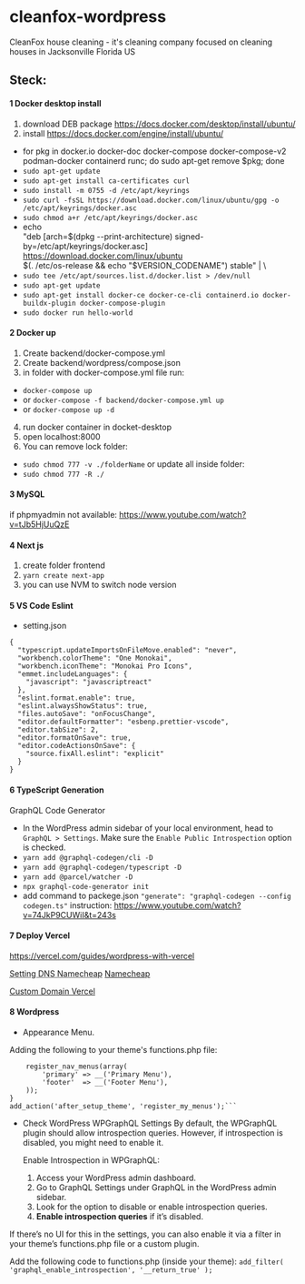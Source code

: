 # cleanfox-wordpress

CleanFox house cleaning - it's cleaning company focused on cleaning houses in Jacksonville Florida US

## Steck:

#### 1 Docker desktop install

1. download DEB package
   https://docs.docker.com/desktop/install/ubuntu/
2. install
   https://docs.docker.com/engine/install/ubuntu/

- for pkg in docker.io docker-doc docker-compose docker-compose-v2 podman-docker containerd runc; do sudo apt-get remove $pkg; done
- `sudo apt-get update`
- `sudo apt-get install ca-certificates curl`
- `sudo install -m 0755 -d /etc/apt/keyrings`
- `sudo curl -fsSL https://download.docker.com/linux/ubuntu/gpg -o /etc/apt/keyrings/docker.asc`
- `sudo chmod a+r /etc/apt/keyrings/docker.asc`
- echo \
   "deb [arch=$(dpkg --print-architecture) signed-by=/etc/apt/keyrings/docker.asc] https://download.docker.com/linux/ubuntu \
   $(. /etc/os-release && echo "$VERSION_CODENAME") stable" | \
- `sudo tee /etc/apt/sources.list.d/docker.list > /dev/null`
- `sudo apt-get update`
- `sudo apt-get install docker-ce docker-ce-cli containerd.io docker-buildx-plugin docker-compose-plugin`
- `sudo docker run hello-world`

#### 2 Docker up

1. Create backend/docker-compose.yml
2. Create backend/wordpress/compose.json
3. in folder with docker-compose.yml file run:

- `docker-compose up`
- or `docker-compose -f backend/docker-compose.yml up`
- or `docker-compose up -d`

4. run docker container in docket-desktop
5. open localhost:8000
6. You can remove lock folder:

- `sudo chmod 777 -v ./folderName`
  or update all inside folder:
- `sudo chmod 777 -R ./`

#### 3 MySQL

if phpmyadmin not available:
https://www.youtube.com/watch?v=tJb5HjUuQzE

#### 4 Next js

1. create folder frontend
2. `yarn create next-app`
3. you can use NVM to switch node version

#### 5 VS Code Eslint

- setting.json

```
{
  "typescript.updateImportsOnFileMove.enabled": "never",
  "workbench.colorTheme": "One Monokai",
  "workbench.iconTheme": "Monokai Pro Icons",
  "emmet.includeLanguages": {
    "javascript": "javascriptreact"
  },
  "eslint.format.enable": true,
  "eslint.alwaysShowStatus": true,
  "files.autoSave": "onFocusChange",
  "editor.defaultFormatter": "esbenp.prettier-vscode",
  "editor.tabSize": 2,
  "editor.formatOnSave": true,
  "editor.codeActionsOnSave": {
    "source.fixAll.eslint": "explicit"
  }
}
```

#### 6 TypeScript Generation

GraphQL Code Generator

- In the WordPress admin sidebar of your local environment, head to `GraphQL > Settings`. Make sure the `Enable Public Introspection` option is checked.
- `yarn add @graphql-codegen/cli -D`
- `yarn add @graphql-codegen/typescript -D`
- `yarn add @parcel/watcher -D`
- `npx graphql-code-generator init`
- add command to packege.json
  `"generate": "graphql-codegen --config codegen.ts"`
  instruction: https://www.youtube.com/watch?v=74JkP9CUWiI&t=243s

#### 7 Deploy Vercel

https://vercel.com/guides/wordpress-with-vercel

<abbr title="Setting DNS ">Setting DNS Namecheap</abbr>
[Namecheap](https://www.namecheap.com/support/knowledgebase/article.aspx/9837/46/how-to-connect-a-domain-to-a-server-or-hosting/#hostingwus)

[Custom Domain Vercel](https://vercel.com/docs/projects/domains/add-a-domain)


#### 8 Wordpress

- Appearance Menu.

Adding the following to your theme's functions.php file:

````function register_my_menus() {
    register_nav_menus(array(
        'primary' => __('Primary Menu'),
        'footer'  => __('Footer Menu'),
    ));
}
add_action('after_setup_theme', 'register_my_menus');```
````

- Check WordPress WPGraphQL Settings
  By default, the WPGraphQL plugin should allow introspection queries. However, if introspection is disabled, you might need to enable it.

  Enable Introspection in WPGraphQL:

  1. Access your WordPress admin dashboard.
  2. Go to GraphQL Settings under GraphQL in the WordPress admin sidebar.
  3. Look for the option to disable or enable introspection queries.
  4. **Enable introspection queries** if it’s disabled.

If there’s no UI for this in the settings, you can also enable it via a filter in your theme’s functions.php file or a custom plugin.

Add the following code to functions.php (inside your theme):
`add_filter( 'graphql_enable_introspection', '__return_true' );`
